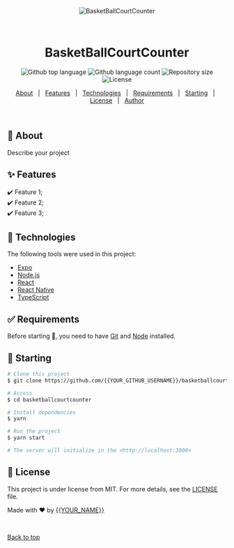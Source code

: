 <div align="center" id="top"> 
  <img src="./.github/app.gif" alt="BasketBallCourtCounter" />

  &#xa0;

  <!-- <a href="https://basketballcourtcounter.netlify.app">Demo</a> -->
</div>

<h1 align="center">BasketBallCourtCounter</h1>

<p align="center">
  <img alt="Github top language" src="https://img.shields.io/github/languages/top/{{YOUR_GITHUB_USERNAME}}/basketballcourtcounter?color=56BEB8">

  <img alt="Github language count" src="https://img.shields.io/github/languages/count/{{YOUR_GITHUB_USERNAME}}/basketballcourtcounter?color=56BEB8">

  <img alt="Repository size" src="https://img.shields.io/github/repo-size/{{YOUR_GITHUB_USERNAME}}/basketballcourtcounter?color=56BEB8">

  <img alt="License" src="https://img.shields.io/github/license/{{YOUR_GITHUB_USERNAME}}/basketballcourtcounter?color=56BEB8">

  <!-- <img alt="Github issues" src="https://img.shields.io/github/issues/{{YOUR_GITHUB_USERNAME}}/basketballcourtcounter?color=56BEB8" /> -->

  <!-- <img alt="Github forks" src="https://img.shields.io/github/forks/{{YOUR_GITHUB_USERNAME}}/basketballcourtcounter?color=56BEB8" /> -->

  <!-- <img alt="Github stars" src="https://img.shields.io/github/stars/{{YOUR_GITHUB_USERNAME}}/basketballcourtcounter?color=56BEB8" /> -->
</p>

<!-- Status -->

<!-- <h4 align="center"> 
	🚧  BasketBallCourtCounter 🚀 Under construction...  🚧
</h4> 

<hr> -->

<p align="center">
  <a href="#dart-about">About</a> &#xa0; | &#xa0; 
  <a href="#sparkles-features">Features</a> &#xa0; | &#xa0;
  <a href="#rocket-technologies">Technologies</a> &#xa0; | &#xa0;
  <a href="#white_check_mark-requirements">Requirements</a> &#xa0; | &#xa0;
  <a href="#checkered_flag-starting">Starting</a> &#xa0; | &#xa0;
  <a href="#memo-license">License</a> &#xa0; | &#xa0;
  <a href="https://github.com/{{YOUR_GITHUB_USERNAME}}" target="_blank">Author</a>
</p>

<br>

## :dart: About ##

Describe your project

## :sparkles: Features ##

:heavy_check_mark: Feature 1;\
:heavy_check_mark: Feature 2;\
:heavy_check_mark: Feature 3;

## :rocket: Technologies ##

The following tools were used in this project:

- [Expo](https://expo.io/)
- [Node.js](https://nodejs.org/en/)
- [React](https://pt-br.reactjs.org/)
- [React Native](https://reactnative.dev/)
- [TypeScript](https://www.typescriptlang.org/)

## :white_check_mark: Requirements ##

Before starting :checkered_flag:, you need to have [Git](https://git-scm.com) and [Node](https://nodejs.org/en/) installed.

## :checkered_flag: Starting ##

```bash
# Clone this project
$ git clone https://github.com/{{YOUR_GITHUB_USERNAME}}/basketballcourtcounter

# Access
$ cd basketballcourtcounter

# Install dependencies
$ yarn

# Run the project
$ yarn start

# The server will initialize in the <http://localhost:3000>
```

## :memo: License ##

This project is under license from MIT. For more details, see the [LICENSE](LICENSE.md) file.


Made with :heart: by <a href="https://github.com/{{YOUR_GITHUB_USERNAME}}" target="_blank">{{YOUR_NAME}}</a>

&#xa0;

<a href="#top">Back to top</a>
